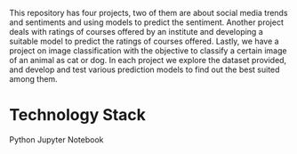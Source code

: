 
This repository has four projects, two of them are about social media trends and sentiments and using models to predict the sentiment.
Another project deals with ratings of courses offered by an institute and developing a suitable model to predict the ratings of courses 
offered. Lastly, we have a project on image classification with the objective to classify a certain image of an animal as cat or dog. In each project we explore 
the dataset provided, and develop and test various prediction models to find out the best suited among them.

# Technology Stack

Python
Jupyter Notebook


